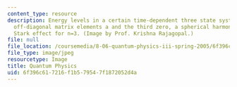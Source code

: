 ```yaml
---
content_type: resource
description: Energy levels in a certain time-dependent three state system with two
  off-diagonal matrix elements a and the third zero, a spherical harmonic, and the
  Stark effect for n=3. (Image by Prof. Krishna Rajagopal.)
file: null
file_location: /coursemedia/8-06-quantum-physics-iii-spring-2005/6f396c617216f1b579547f1872052d4a_8-06s05.jpg
file_type: image/jpeg
resourcetype: Image
title: Quantum Physics
uid: 6f396c61-7216-f1b5-7954-7f1872052d4a
---
```

